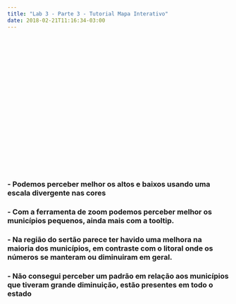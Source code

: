 ```yaml
---
title: "Lab 3 - Parte 3 - Tutorial Mapa Interativo"
date: 2018-02-21T11:16:34-03:00
---
```


<meta charset="utf-8">
<style>

.cidades {
  fill: none;
  stroke: #fff;
  stroke-linejoin: round;
}

h3 {
  font-family:"avenir next", Arial, sans-serif;
}

path:hover, path.highlighted {
  fill: tomato;
}

div.tooltip {
  position: absolute;
  background-color: white;
  border: 1px solid black;
  color: black;
  font-family:"avenir next", Arial, sans-serif;
  padding: 4px 8px;
  display: none;
}

</style>

<svg width="1000" height="600"></svg>

<h3>- Podemos perceber melhor os altos e baixos usando uma escala divergente nas cores </h3>
<h3>- Com a ferramenta de zoom podemos perceber melhor os municípios pequenos, ainda mais com a tooltip.</h3>
<h3>- Na região do sertão parece ter havido uma melhora na maioria dos municípios, em contraste com o litoral onde os números se manteram ou diminuiram em geral.</h3>
<h3>- Não consegui perceber um padrão em relação aos municípios que tiveram grande diminuição, estão presentes em todo o estado </h3>
<script src="https://d3js.org/d3.v4.min.js"></script>
<script src="https://d3js.org/d3-scale-chromatic.v1.min.js"></script>
<script src="https://d3js.org/topojson.v2.min.js"></script>
<script src="../sexto_post_files/legenda-d3-cor.js"></script>
<script>

var svg = d3.select("svg"),
    width = +svg.attr("width"),
    height = +svg.attr("height");

var path = d3.geoPath();

// a escala de cores
var color = d3.scaleThreshold()
      .domain(d3.range(-28, 53, 15))
      .range(d3.schemeRdYlGn[6]);

// função aux definida em legenda-d3-cor.js
desenhaLegenda(0, 100, color, "Crescimento entre 2011 e 2013 (pp*)")

d3.queue()
    .defer(d3.json, "geo4-municipios-e-aprendizado-simplificado.json")
    .await(ready);

function ready(error, dados) {
  if (error) throw error;

  var cidades = dados.features;

  svg.append("g")
      .attr("class", "cidades")
    .selectAll("path")
    .data(cidades)
    .enter()
    .append("path")
      .attr("fill", d => {valor = d.properties["Crescimento entre 2011 e 2013 (pp*)"]; return valor === "NA" ? '#e0e0eb' : color(valor)})
      .attr("d", path)
      .on("mouseover",showTooltip)
      .on("mousemove",moveTooltip)
      .on("mouseout",hideTooltip)
}

// ZOOM

//create zoom handler
var zoom_handler = d3.zoom()
    .on("zoom", zoom_actions);

//specify what to do when zoom event listener is triggered
function zoom_actions(){
 d3.selectAll("path").attr("transform", d3.event.transform);
}

//add zoom behaviour to the svg element
//same as svg.call(zoom_handler);
zoom_handler(svg);


// TOOLTIP

//Create a tooltip, hidden at the start
var tooltip = d3.select("body").append("div").attr("class","tooltip");
//Position of the tooltip relative to the cursor
var tooltipOffset = {x: 5, y: -25};

function showTooltip(d) {
  moveTooltip();

  tooltip.style("display","block")
      .text(d.properties.Cidade + ": " + d.properties["Crescimento entre 2011 e 2013 (pp*)"] + "%");
}

//Move the tooltip to track the mouse
function moveTooltip() {
  tooltip.style("top",(d3.event.pageY+tooltipOffset.y)+"px")
      .style("left",(d3.event.pageX+tooltipOffset.x)+"px");
}

//Create a tooltip, hidden at the start
function hideTooltip() {
  tooltip.style("display","none");
}

</script>
